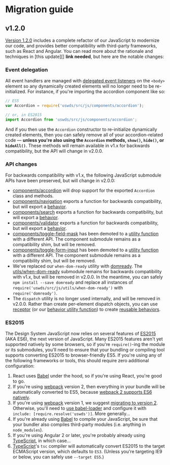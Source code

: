 # Migration guide

## v1.2.0
[Version 1.2.0](https://github.com/18F/web-design-standards/releases/tag/v1.2.0)
includes a complete refactor of our JavaScript to modernize our code, and provides
better compatibility with third-party frameworks, such as React and Angular. You
can read more about the rationale and techniques in [this update][] **link needed**,
but here are the notable changes:

### Event delegation
All event handlers are managed with [delegated event listeners][event delegation]
on the `<body>` element so any dynamically created elements will no longer need
to be re-initialized. For instance, if you're importing the accordion component
like so:

```js
// ES5
var Accordion = require('uswds/src/js/components/accordion');

// or, in ES2015
import Accordion from 'uswds/src/js/components/accordion';
```

And if you then use the `Accordion` constructor to re-initialize dynamically created
elements, then you can safely remove all of your accordion-related code — **unless
you're also using the `Accordion` methods, `show()`, `hide()`, or `hideAll()`**.
These methods will remain available in v1.x for backwards compatibility, but the
API will change in v2.0.0.

### API changes
For backwards compatibility with v1.x, the following JavaScript submodule APIs have been preserved, but will change in v2.0.0:

* [components/accordion](src/js/components/accordion.js) will drop support for the exported `Accordion` class and methods.
* [components/navigation](src/js/components/navigation.js) exports a function for backwards compatibility, but will export a [behavior].
* [components/search](src/js/components/search.js) exports a function for backwards compatibility, but will export a [behavior].
* [components/validator](src/js/components/validator.js) exports a function for backwards compatibility, but will export a [behavior].
* [components/toggle-field-mask](src/js/components/toggle-field-mask.js) has been demoted to a [utility function](src/js/utils/toggle-field-mask.js) with a different API. The component submodule remains as a compatibility shim, but will be removed.
* [components/toggle-form-input](src/js/components/toggle-form-input.js) has been demoted to a [utility function](src/js/utils/toggle-form-input.js) with a different API. The component submodule remains as a compatibility shim, but will be removed.
* We've replaced our `when-dom-ready` utility with [domready](https://www.npmjs.com/package/domready). The [utils/when-dom-ready](src/js/utils/when-dom-ready.js) submodule remains for backwards compatibility with v1.x, but will be removed in v2.0.0. In the meantime, you can safely `npm install --save domready` and replace all instances of `require('uswds/src/js/utils/when-dom-ready')` with `require('domready')`.
* The `dispatch` utility is no longer used internally, and will be removed in v2.0.0. Rather than create per-element dispatch objects, you can use [receptor][] (or our [behavior utility function](src/js/utils/behavior.js)) to create [reusable behaviors][behavior].

### ES2015
The Design System JavaScript now relies on several features of [ES2015][] (AKA ES6),
the next version of JavaScript. Many ES2015 features aren't yet supported
natively by some browsers, so if you're `require()`-ing the module or its submodules,
you'll need to ensure that your bundling or compiling tool supports converting
ES2015 to browser-friendly ES5. If you're using any of the following frameworks or
tools, this should require zero additional configuration:

1. React uses [Babel] under the hood, so if you're using React, you're good to go.
1. If you're using [webpack] version 2, then everything in your bundle will be
   automatically converted to ES5, because
   [webpack 2 supports ES6 natively](https://webpack.js.org/api/module-methods/#es6-recommended-).
1. If you're using [webpack] version 1, we suggest
   [migrating to version 2](https://webpack.js.org/guides/migrating/). Otherwise,
   you'll need to [use babel-loader](http://jamesknelson.com/using-es6-in-the-browser-with-babel-6-and-webpack/)
   and configure it with `include: [require.resolve('uswds')]`. More generally...
1. If you're already using [Babel] to compile your JavaScript, be sure that your
   bundler also compiles third-party modules (i.e. anything in `node_modules`).
1. If you're using Angular 2 or later, you're probably already using [TypeScript],
   in which case...
1. [TypeScript]'s `tsc` compiler will automatically convert ES2015 to the target
   ECMAScript version, which defaults to `ES3`. (Unless you're targeting IE9 or
   below, you can safely use `--target ES5`.)
  

[behavior]: https://github.com/shawnbot/receptor#behavior
[Babel]: https://babeljs.io/
[ES2015]: https://babeljs.io/learn-es2015/
[event delegation]: https://davidwalsh.name/event-delegate
[receptor]: https://github.com/shawnbot/receptor
[TypeScript]: https://www.typescriptlang.org/
[webpack]: https://webpack.js.org/
